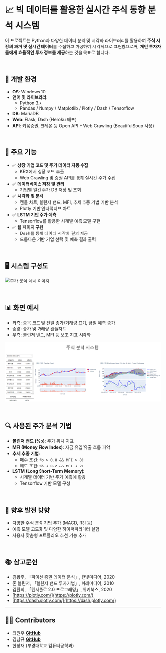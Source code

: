 # 📈 빅 데이터를 활용한 실시간 주식 동향 분석 시스템

이 프로젝트는 Python과 다양한 데이터 분석 및 시각화 라이브러리를 활용하여 **주식 시장의 과거 및 실시간 데이터**를 수집하고 가공하여 시각적으로 표현함으로써, **개인 투자자들에게 효율적인 투자 정보를 제공**하는 것을 목표로 합니다.

<br/>

## 🔧 개발 환경

- **OS**: Windows 10
- **언어 및 라이브러리**:
  - Python 3.x
  - Pandas / Numpy / Matplotlib / Plotly / Dash / Tensorflow
- **DB**: MariaDB
- **Web**: Flask, Dash (Heroku 배포)
- **API**: 키움증권, 크레온 등 Open API + Web Crawling (BeautifulSoup 사용)

<br/>

## 🧠 주요 기능

- ✅ **상장 기업 코드 및 주가 데이터 자동 수집**
  - KRX에서 상장 코드 추출
  - Web Crawling 및 증권 API를 통해 실시간 주가 수집
- ✅ **데이터베이스 저장 및 관리**
  - 기업별 일간 주가 DB 저장 및 조회
- ✅ **시각화 및 분석**
  - 캔들 차트, 볼린저 밴드, MFI, 추세 추종 기법 기반 분석
  - Plotly 기반 인터랙티브 차트
- ✅ **LSTM 기반 주가 예측**
  - Tensorflow를 활용한 시계열 예측 모델 구현
- ✅ **웹 페이지 구현**
  - Dash를 통해 데이터 시각화 결과 제공
  - 드롭다운 기반 기업 선택 및 예측 결과 출력

<br/>

## 🖥️ 시스템 구성도
![주가 분석 예시 이미지](https://raw.githubusercontent.com/chldnjsdn200/DataAnalysis/main/assets/dataanal2.png)

<br/>

## 📊 화면 예시

- 좌측: 종목 코드 및 전일 종가/거래량 표기, 금일 예측 종가
- 중앙: 종가 및 거래량 캔들차트
- 우측: 볼린저 밴드, MFI 등 보조 지표 시각화

![주가 분석 예시 이미지](https://raw.githubusercontent.com/chldnjsdn200/DataAnalysis/main/assets/dataanal1.png)



<br/>

## 🔍 사용된 주가 분석 기법

- **볼린저 밴드 (%b)**: 주가 위치 지표
- **MFI (Money Flow Index)**: 자금 유입/유출 흐름 파악
- **추세 추종 기법**:  
  - 매수 조건: `%b > 0.8 && MFI > 80`  
  - 매도 조건: `%b < 0.2 && MFI < 20`
- **LSTM (Long Short-Term Memory)**:  
  - 시계열 데이터 기반 주가 예측에 활용
  - Tensorflow 기반 모델 구성

<br/>

## 🏁 향후 발전 방향

- 다양한 주식 분석 기법 추가 (MACD, RSI 등)
- 예측 모델 고도화 및 다양한 하이퍼파라미터 실험
- 사용자 맞춤형 포트폴리오 추천 기능 추가

<br/>

## 📚 참고문헌

- 김황후, 「파이썬 증권 데이터 분석」, 한빛미디어, 2020  
- 존 볼린저, 「볼린저 밴드 투자기법」, 이레미디어, 2010  
- 김환희, 「텐서플로 2.0 프로그래밍」, 위키북스, 2020  
- [https://plotly.com/](https://plotly.com/)  
- [https://dash.plotly.com/](https://dash.plotly.com/)

---

## 👨‍💻 Contributors

- 최원우 **[GitHub](https://github.com/chldnjsdn200)**
- 김남규 **[GitHub](https://github.com/Isanghada/Stock_Analysis)**
- 한창재 (부경대학교 컴퓨터공학과)

